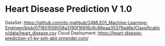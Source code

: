 # Heart Disease Prediction V 1.0

DataSet: https://github.com/ds-mahbub/24MLE01_Machine-Learning-Engineer/blob/071851559058a3190f16916c6c86eaa35379ad6e/Classification/data/heart_disease.csv
Cloud Deployment: https://heart-disease-prediction-v1-by-snh-abir.onrender.com/
